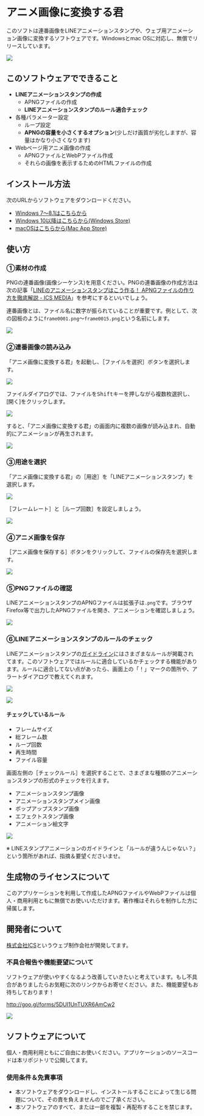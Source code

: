 # アニメ画像に変換する君

このソフトは連番画像をLINEアニメーションスタンプや、ウェブ用アニメーション画像に変換するソフトウェアです。Windowsとmac OSに対応し、無償でリリースしています。


![](imgs/help-thumb.png)


## このソフトウェアでできること

- **LINEアニメーションスタンプの作成**
  - APNGファイルの作成
  - **LINEアニメーションスタンプのルール適合チェック**
- 各種パラメーター設定
  - ループ設定
  - **APNGの容量を小さくするオプション**(少しだけ画質が劣化しますが、容量はかなり小さくなります)
- Webページ用アニメ画像の作成
  - APNGファイルとWebPファイル作成
  - それらの画像を表示するためのHTMLファイルの作成

## インストール方法

次のURLからソフトウェアをダウンロードください。

- [Windows 7〜8.1はこちらから](https://github.com/ics-creative/160609_animation-image-generator/blob/master/help/Help_Windows.md)
- [Windows 10以降はこちらから(Windows Store)](https://apps.microsoft.com/store/detail/%E3%82%A2%E3%83%8B%E3%83%A1%E7%94%BB%E5%83%8F%E3%81%AB%E5%A4%89%E6%8F%9B%E3%81%99%E3%82%8B%E5%90%9B/9N36KVC52ST9?hl=ja-jp&gl=JP)
- [macOSはこちらから(Mac App Store)](https://apps.apple.com/jp/app/anime-hua-xiangni-bian-huansuru/id1127676902?mt=12)

## 使い方

### ①素材の作成

PNGの連番画像(画像シーケンス)を用意ください。PNGの連番画像の作成方法は次の記事「[LINEのアニメーションスタンプはこう作る！ APNGファイルの作り方を徹底解説 - ICS MEDIA](https://ics.media/entry/12268/2)」を参考にするといいでしょう。

連番画像とは、ファイル名に数字が振られていることが重要です。例として、次の図板のように`frame0001.png`〜`frame0015.png`という名前にします。

![](https://ics.media/wp-content/uploads/2016/06/160603_line_stamp_06.jpg)

### ②連番画像の読み込み

「アニメ画像に変換する君」を起動し、［ファイルを選択］ボタンを選択します。

![](imgs/help-step-file-select.png)


ファイルダイアログでは、ファイルを<kbd>Shift</kbd>キーを押しながら複数枚選択し、[開く]をクリックします。


![](imgs/help-step-file-select-finder.png)

すると、「アニメ画像に変換する君」の画面内に複数の画像が読み込まれ、自動的にアニメーションが再生されます。

![](imgs/help-step-imported.png)

### ③用途を選択

「アニメ画像に変換する君」の［用途］を「LINEアニメーションスタンプ」を選択します。

![](imgs/help-select-preset.png)

［フレームレート］と［ループ回数］を設定しましょう。

![](imgs/help-set-anim.png)

### ④アニメ画像を保存

［アニメ画像を保存する］ボタンをクリックして、ファイルの保存先を選択します。

![](imgs/help-save.png)

### ⑤PNGファイルの確認

LINEアニメーションスタンプのAPNGファイルは拡張子は`.png`です。ブラウザFirefox等で出力したAPNGファイルを開き、アニメーションを確認しましょう。

![](imgs/help-firefox.png)

### ⑥LINEアニメーションスタンプのルールのチェック

LINEアニメーションスタンプの[ガイドライン](https://creator.line.me/ja/guideline/animationsticker/detail/)にはさまざまなルールが掲載されてます。このソフトウェアではルールに適合しているかチェックする機能があります。ルールに適合してない点があったら、画面上の「！」マークの箇所や、アラートダイアログで教えてくれます。

![](imgs/help-validate-alert.png)

![](imgs/help-validate.png)





#### チェックしているルール

- フレームサイズ
- 総フレーム数
- ループ回数
- 再生時間
- ファイル容量

画面左側の［チェックルール］を選択することで、さまざまな種類のアニメーションスタンプの形式のチェックを行えます。

- アニメーションスタンプ画像
- アニメーションスタンプメイン画像
- ポップアップスタンプ画像
- エフェクトスタンプ画像
- アニメーション絵文字

![](imgs/help-select-check-rule.png)

※ LINEスタンプアニメーションのガイドラインと「ルールが違うんじゃない？」という箇所があれば、指摘＆要望くださいませ。

## 生成物のライセンスについて

このアプリケーションを利用して作成したAPNGファイルやWebPファイルは個人・商用利用ともに無償でお使いいただけます。著作権はそれらを制作した方に帰属します。



## 開発者について

[株式会社ICS](https://ics.media/)というウェブ制作会社が開発してます。


### 不具合報告や機能要望について

ソフトウェアが使いやすくなるよう改善していきたいと考えています。もし不具合がありましたらお気軽に次のリンクからお寄せください。また、機能要望もお待ちしております！

http://goo.gl/forms/5DUI1UnTUXR6AmCw2

![](imgs/help-enquete.png)

## ソフトウェアについて

個人・商用利用ともにご自由にお使いください。アプリケーションのソースコードは本リポジトリで公開してます。

### 使用条件＆免責事項

- 本ソフトウェアをダウンロードし、インストールすることによって生じる問題について、その責を負えませんのでご了承ください。
- 本ソフトウェアのすべて、または一部を複製・再配布することを禁じます。
